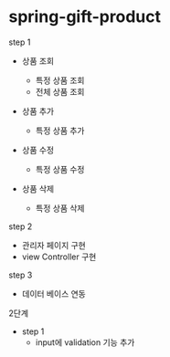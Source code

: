 # spring-gift-product

step 1
- 상품 조회
  - 특정 상품 조회
  - 전체 상품 조회
  
- 상품 추가
  - 특정 상품 추가
  
- 상품 수정
  - 특정 상품 수정

- 상품 삭제
  - 특정 상품 삭제

step 2 
- 관리자 페이지 구현
- view Controller 구현

step 3
- 데이터 베이스 연동

2단계
  - step 1
    - input에 validation 기능 추가

